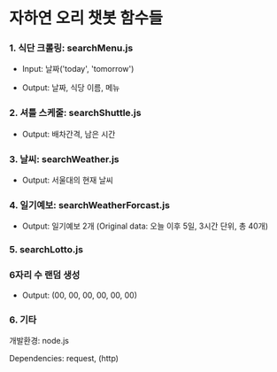 # 자하연 오리 챗봇 함수들

### 1. 식단 크롤링: searchMenu.js

- Input: 날짜('today', 'tomorrow')

- Output: 날짜, 식당 이름, 메뉴


### 2. 셔틀 스케줄: searchShuttle.js

- Output: 배차간격, 남은 시간


### 3. 날씨: searchWeather.js

- Output: 서울대의 현재 날씨


### 4. 일기예보: searchWeatherForcast.js

- Output: 일기예보 2개 (Original data: 오늘 이후 5일, 3시간 단위, 총 40개)


### 5. searchLotto.js


### 6자리 수 랜덤 생성

- Output: (00, 00, 00, 00, 00, 00)


### 6. 기타


개발환경: node.js

Dependencies: request, (http)
